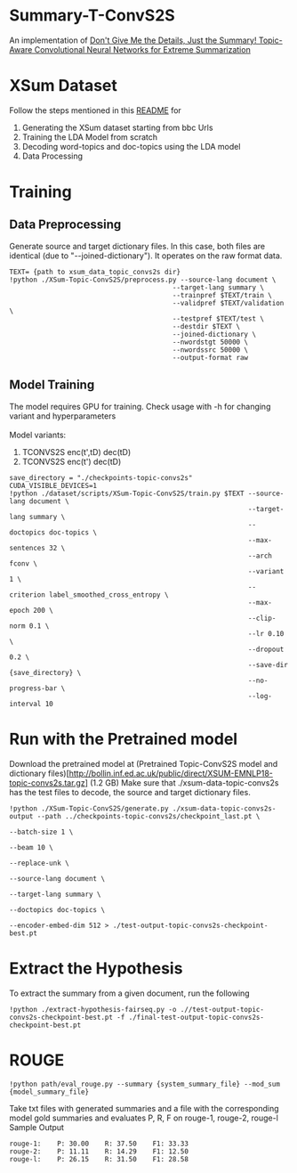 # Summary-T-ConvS2S

An implementation of [Don't Give Me the Details, Just the Summary! Topic-Aware Convolutional Neural Networks for Extreme Summarization](https://arxiv.org/abs/1808.08745)

# XSum Dataset

Follow the steps mentioned in this [README](https://github.com/ramshankar99/Summary-T-ConvS2S/blob/master/dataset/README.md) for
1. Generating the XSum dataset starting from bbc Urls
2. Training the LDA Model from scratch 
3. Decoding word-topics and doc-topics using the LDA model
4. Data Processing 

# Training 

## Data Preprocessing 
Generate source and target dictionary files. In this case, both files are identical (due to "--joined-dictionary"). It operates on the raw format data.
```
TEXT= {path to xsum_data_topic_convs2s dir}
!python ./XSum-Topic-ConvS2S/preprocess.py --source-lang document \
                                         --target-lang summary \
                                         --trainpref $TEXT/train \
                                         --validpref $TEXT/validation \
                                         --testpref $TEXT/test \
                                         --destdir $TEXT \
                                         --joined-dictionary \
                                         --nwordstgt 50000 \
                                         --nwordssrc 50000 \
                                         --output-format raw
```

## Model Training 

The model requires GPU for training. Check usage with -h for changing variant and hyperparameters<br><br>
Model variants: 
  1. TCONVS2S enc(t',tD) dec(tD)
  2. TCONVS2S enc(t') dec(tD)
```
save_directory = "./checkpoints-topic-convs2s"
CUDA_VISIBLE_DEVICES=1 
!python ./dataset/scripts/XSum-Topic-ConvS2S/train.py $TEXT --source-lang document \
                                                            --target-lang summary \
                                                            --doctopics doc-topics \
                                                            --max-sentences 32 \
                                                            --arch fconv \
                                                            --variant 1 \
                                                            --criterion label_smoothed_cross_entropy \
                                                            --max-epoch 200 \
                                                            --clip-norm 0.1 \
                                                            --lr 0.10 \
                                                            --dropout 0.2 \
                                                            --save-dir {save_directory} \
                                                            --no-progress-bar \
                                                            --log-interval 10
```

# Run with the Pretrained model

Download the pretrained model at (Pretrained Topic-ConvS2S model and dictionary files)[http://bollin.inf.ed.ac.uk/public/direct/XSUM-EMNLP18-topic-convs2s.tar.gz] (1.2 GB)
Make sure that ./xsum-data-topic-convs2s has the test files to decode, the source and target dictionary files.
```
!python ./XSum-Topic-ConvS2S/generate.py ./xsum-data-topic-convs2s-output --path ../checkpoints-topic-convs2s/checkpoint_last.pt \
                                                                          --batch-size 1 \
                                                                          --beam 10 \
                                                                          --replace-unk \
                                                                          --source-lang document \
                                                                          --target-lang summary \
                                                                          --doctopics doc-topics \
                                                                          --encoder-embed-dim 512 > ./test-output-topic-convs2s-checkpoint-best.pt 
```

# Extract the Hypothesis

To extract the summary from a given document, run the following 
```
!python ./extract-hypothesis-fairseq.py -o .//test-output-topic-convs2s-checkpoint-best.pt -f ./final-test-output-topic-convs2s-checkpoint-best.pt
```


# ROUGE

```
!python path/eval_rouge.py --summary {system_summary_file} --mod_sum {model_summary_file}
```
Take txt files with generated summaries and a file with the corresponding model gold summaries and evaluates P, R, F on rouge-1, rouge-2, rouge-l
Sample Output
```
rouge-1:	P: 30.00	R: 37.50	F1: 33.33
rouge-2:	P: 11.11	R: 14.29	F1: 12.50
rouge-l:	P: 26.15	R: 31.50	F1: 28.58
```
